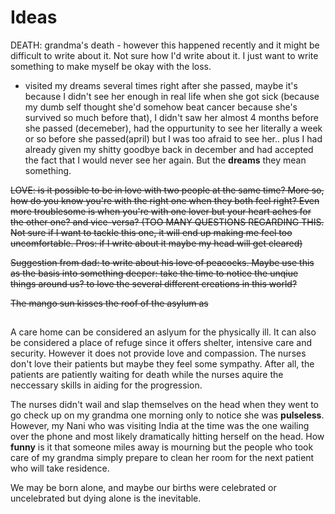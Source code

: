 # Ideas

DEATH: grandma's death - however this happened recently and it might be difficult to write about it. Not sure how I'd write about it. I just want to write something to make myself be okay with the loss. 
- visited my dreams several times right after she passed, maybe it's because I didn't see her enough in real life when she got sick (because my dumb self thought she'd somehow beat cancer because she's survived so much before that), I didn't saw her almost 4 months before she passed (decemeber), had the oppurtunity to see her literally a week or so before she passed(april) but I was too afraid to see her.. plus I had already given my shitty goodbye back in december and had accepted the fact that I would never see her again. But the **dreams** they mean something.

~~LOVE: is it possible to be in love with two people at the same time? More so, how do you know you're with the right one when they both feel right? Even more troublesome is when you're with one lover but your heart aches for the other one? and vice-versa? (TOO MANY QUESTIONS REGARDING THIS. Not sure if I want to tackle this one, it will end up making me feel too uncomfortable. Pros: if I write about it maybe my head will get cleared)~~


~~Suggestion from dad: to write about his love of peacocks. Maybe use this as the basis into something deeper: take the time to notice the unqiue things around us? to love the several different creations in this world?~~


~~The mango sun kisses the roof of the asylum as~~


##
A care home can be considered an aslyum for the physically ill. It can also be considered a place of refuge since it offers shelter, intensive care and security. However it does not provide love and compassion. The nurses don't love their patients but maybe they feel some sympathy. After all, the patients are patiently waiting for death while the nurses aquire the neccessary skills in aiding for the progression. 

The nurses didn't wail and slap themselves on the head when they went to go check up on my grandma one morning only to notice she was **pulseless**. However, my Nani who was visiting India at the time was the one wailing over the phone and most likely dramatically hitting herself on the head. How **funny** is it that someone miles away is mourning but the people who took care of my grandma simply prepare to clean her room for the next patient who will take residence. 

We may be born alone, and maybe our births were celebrated or uncelebrated but dying alone is the inevitable.

